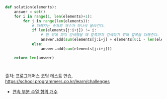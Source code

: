 ``` py
def solution(elements):
    answer = set()
    for i in range(1, len(elements)+1):
        for j in range(len(elements)):
            # 더해지는 숫자의 개수가 하나씩 올라간다.
            if len(elements[j:i+j]) != i:
                # 맨 뒤에 까지 검색했을 때 앞쪽까지 검색하기 위해 앞쪽을 더해준다.
                answer.add(sum(elements[j:i+j] + elements[0:i - len(elements[j:i+j])]))
            else:
                answer.add(sum(elements[j:i+j]))

    return len(answer)

```
#
출처: 프로그래머스 코딩 테스트 연습, https://school.programmers.co.kr/learn/challenges
- [연속 부분 수열 합의 개수](https://school.programmers.co.kr/learn/courses/30/lessons/131701)
